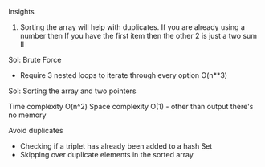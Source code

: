 Insights

1. Sorting the array will help with duplicates. If you are already using a number then 
If you have the first item then the other 2 is just a two sum II


Sol: Brute Force
- Require 3 nested loops to iterate through every option
O(n**3)


Sol: Sorting the array and two pointers

Time complexity O(n^2)
Space complexity O(1) - other than output there's no memory


Avoid duplicates
- Checking if a triplet has already been added to a hash Set
- Skipping over duplicate elements in the sorted array
